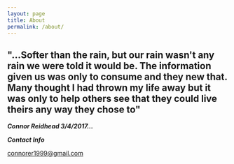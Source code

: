 ```yaml
---
layout: page
title: About
permalink: /about/
---
```



## "...Softer than the rain, but our rain wasn't any rain we were told it would be. The information given us was only to consume and they new that. Many thought I had thrown my life away but it was only to help others see that they could live theirs any way they chose to"   

___Connor Reidhead 3/4/2017...___


___Contact Info___

[connorer1999@gmail.com](mailto:connorer1999@gmail.com)
